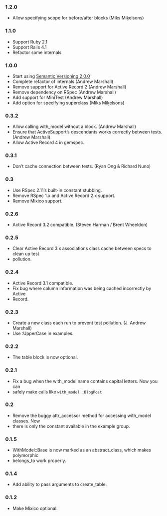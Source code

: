 ### 1.2.0

- Allow specifying scope for before/after blocks (Miks Miķelsons)

### 1.1.0
- Support Ruby 2.1
- Support Rails 4.1
- Refactor some internals

### 1.0.0
- Start using [Semantic Versioning 2.0.0](http://semver.org/spec/v2.0.0.html)
- Complete refactor of internals (Andrew Marshall)
- Remove support for Active Record 2 (Andrew Marshall)
- Remove dependency on RSpec (Andrew Marshall)
- Add support for MiniTest (Andrew Marshall)
- Add option for specifying superclass (Miks Miķelsons)

### 0.3.2

- Allow calling with_model without a block. (Andrew Marshall)
- Ensure that ActiveSupport’s descendants works correctly between tests. (Andrew Marshall)
- Allow Active Record 4 in gemspec.

### 0.3.1

- Don’t cache connection between tests. (Ryan Ong & Richard Nuno)

### 0.3

- Use RSpec 2.11’s built-in constant stubbing.
- Remove RSpec 1.x and Active Record 2.x support.
- Remove Mixico support.

### 0.2.6

- Active Record 3.2 compatible. (Steven Harman / Brent Wheeldon)

### 0.2.5

- Clear Active Record 3.x associations class cache between specs to clean up test
- pollution.

### 0.2.4

- Active Record 3.1 compatible.
- Fix bug where column information was being cached incorrectly by Active
- Record.

### 0.2.3

- Create a new class each run to prevent test pollution. (J. Andrew Marshall)
- Use :UpperCase in examples.

### 0.2.2

- The table block is now optional.

### 0.2.1

- Fix a bug when the with_model name contains capital letters. Now you can
- safely make calls like `with_model :BlogPost`

### 0.2

- Remove the buggy attr_accessor method for accessing with_model classes. Now
- there is only the constant available in the example group.

### 0.1.5

- WithModel::Base is now marked as an abstract_class, which makes polymorphic
- belongs_to work properly.

### 0.1.4

- Add ability to pass arguments to create_table.

### 0.1.2

- Make Mixico optional.
